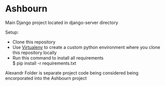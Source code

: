 # Ashbourn
Main Django project located in django-server directory    

Setup:
* Clone this repository    
* Use [Virtualenv](https://virtualenv.pypa.io/en/stable/) to create a custom python environment where you clone this repository locally    
* Run this command to install all requirements   
      $ pip install -r requirements.txt
      
Alexandr Folder is separate project code being considered being encorporated into the Ashbourn project
